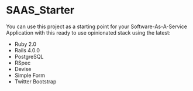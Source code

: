 SAAS_Starter
============

You can use this project as a starting point for your Software-As-A-Service Application with this ready to use opinionated stack using the latest:

* Ruby 2.0
* Rails 4.0.0
* PostgreSQL
* RSpec
* Devise
* Simple Form
* Twitter Bootstrap

